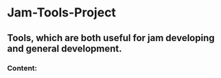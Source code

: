 # Jam-Tools-Project
 
## Tools, which are both useful for jam developing and general development.

### Content:
